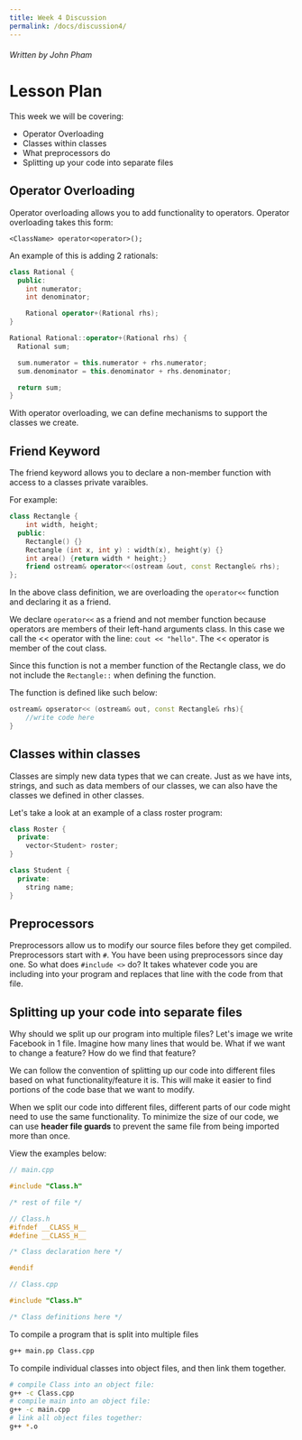 ```yaml
---
title: Week 4 Discussion
permalink: /docs/discussion4/
---
```


###### Written by John Pham

# Lesson Plan

This week we will be covering:

* Operator Overloading
* Classes within classes
* What preprocessors do
* Splitting up your code into separate files

## Operator Overloading

Operator overloading allows you to add functionality to operators. Operator overloading takes this form:

`<ClassName> operator<operator>();`

An example of this is adding 2 rationals:

```cpp
class Rational {
  public:
    int numerator;
    int denominator;

    Rational operator+(Rational rhs);
}

Rational Rational::operator+(Rational rhs) {
  Rational sum;

  sum.numerator = this.numerator + rhs.numerator;
  sum.denominator = this.denominator + rhs.denominator;

  return sum;
}
```

With operator overloading, we can define mechanisms to support the classes we create.

## Friend Keyword

The friend keyword allows you to declare a non-member function with access to a classes private varaibles.

For example:
```c++
class Rectangle {
    int width, height;
  public:
    Rectangle() {}
    Rectangle (int x, int y) : width(x), height(y) {}
    int area() {return width * height;}
    friend ostream& operator<<(ostream &out, const Rectangle& rhs);
};
```

In the above class definition, we are overloading the `operator<<` function and declaring it as a friend.

We declare `operator<<` as a friend and not member function because operators are members of their left-hand arguments class. 
In this case we call the << operator with the line: `cout << "hello"`. 
The << operator is member of the cout class.

Since this function is not a member function of the Rectangle class, we do not include the `Rectangle::` when defining the function.

The function is defined like such below:
```c++
ostream& opserator<< (ostream& out, const Rectangle& rhs){
	//write code here
}
```

## Classes within classes

Classes are simply new data types that we can create. Just as we have ints, strings, and such as data members
of our classes, we can also have the classes we defined in other classes.

Let's take a look at an example of a class roster program:

```cpp
class Roster {
  private:
    vector<Student> roster;
}

class Student {
  private:
    string name;
}
```

## Preprocessors

Preprocessors allow us to modify our source files before they get compiled. Preprocessors start with `#`. You
have been using preprocessors since day one. So what does `#include <>` do? It takes whatever code you are
including into your program and replaces that line with the code from that file.

## Splitting up your code into separate files

Why should we split up our program into multiple files? Let's image we write Facebook in 1 file. Imagine how
many lines that would be. What if we want to change a feature? How do we find that feature?

We can follow the convention of splitting up our code into different files based on what functionality/feature
it is. This will make it easier to find portions of the code base that we want to modify.

When we split our code into different files, different parts of our code might need to use the same 
functionality. To minimize the size of our code, we can use **header file guards** to prevent the same file
from being imported more than once.

View the examples below:
```c++
// main.cpp

#include "Class.h"

/* rest of file */
```

```c++
// Class.h
#ifndef __CLASS_H__
#define __CLASS_H__

/* Class declaration here */

#endif
```

```c++
// Class.cpp

#include "Class.h"

/* Class definitions here */
```

To compile a program that is split into multiple files

```bash
g++ main.pp Class.cpp
```

To compile individual classes into object files, and then link them together.

```bash
# compile Class into an object file:
g++ -c Class.cpp
# compile main into an object file:
g++ -c main.cpp
# link all object files together:
g++ *.o
```
